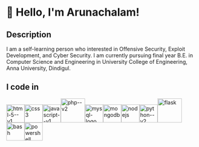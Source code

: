 # 👋 Hello, I'm Arunachalam!
## Description
I am a self-learning person who interested in Offensive Security, Exploit Development, and Cyber Security. I am currently pursuing final year B.E. in Computer Science and Engineering in University College of Engineering, Anna University, Dindigul.
## I code in
<img width="48" height="48" src="https://img.icons8.com/color/48/html-5--v1.png" alt="html-5--v1"/><img width="48" height="48" src="https://img.icons8.com/color/48/css3.png" alt="css3"/><img width="48" height="48" src="https://img.icons8.com/color/48/javascript--v1.png" alt="javascript--v1"/><img width="64" height="64" src="https://img.icons8.com/nolan/64/php--v2.png" alt="php--v2"/><img width="48" height="48" src="https://img.icons8.com/color/48/mysql-logo.png" alt="mysql-logo"/><img width="48" height="48" src="https://img.icons8.com/color/48/mongodb.png" alt="mongodb"/><img width="48" height="48" src="https://img.icons8.com/color/48/nodejs.png" alt="nodejs"/><img width="48" height="48" src="https://img.icons8.com/color/48/python--v2.png" alt="python--v2"/><img width="64" height="64" src="https://img.icons8.com/nolan/64/flask.png" alt="flask"/><img width="48" height="48" src="https://img.icons8.com/fluency/48/bash.png" alt="bash"/><img width="48" height="48" src="https://img.icons8.com/color/48/powershell.png" alt="powershell"/>
